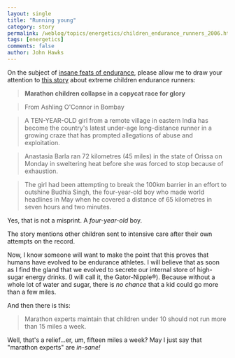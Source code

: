 ```yaml
---
layout: single 
title: "Running young" 
category: story
permalink: /weblog/topics/energetics/children_endurance_runners_2006.html
tags: [energetics] 
comments: false 
author: John Hawks 
---
```



<p>
On the subject of <a href="http://johnhawks.net/weblog/topics/minds/memory/hundred_thousand_digits_of_pi_2006.html">insane feats of endurance</a>, please allow me to draw your attention to <a href="http://www.timesonline.co.uk/article/0,,25689-2387049,00.html">this story</a> about extreme children endurance runners: 
</p>

<blockquote><b>Marathon children collapse in a copycat race for glory</b></blockquote>

<blockquote>From Ashling O'Connor in Bombay</blockquote>

<blockquote>A TEN-YEAR-OLD girl from a remote village in eastern India has become the country's latest under-age long-distance runner in a growing craze that has prompted allegations of abuse and exploitation.</blockquote>

<blockquote>Anastasia Barla ran 72 kilometres (45 miles) in the state of Orissa on Monday in sweltering heat before she was forced to stop because of exhaustion.</blockquote>

<blockquote>The girl had been attempting to break the 100km barrier in an effort to outshine Budhia Singh, the four-year-old boy who made world headlines in May when he covered a distance of 65 kilometres in seven hours and two minutes.</blockquote>

<p>
Yes, that is not a misprint. A <i>four-year-old</i> boy.
</p>

<p>
The story mentions other children sent to intensive care after their own attempts on the record. 
</p>

<p>
Now, I know someone will want to make the point that this proves that humans have evolved to be endurance athletes. I will believe that as soon as I find the gland that we evolved to secrete our internal store of high-sugar energy drinks. (I will call it, the Gator-Nipple&#174;). Because without a whole lot of water and sugar, there is <i>no chance</i> that a kid could go more than a few miles. 
</p>

<p>
And then there is this: 
</p>

<blockquote>Marathon experts maintain that children under 10 should not run more than 15 miles a week. </blockquote>

<p>
Well, that's a relief...er, um, fifteen miles a week? May I just say that "marathon experts" are <i>in-sane!</i>

